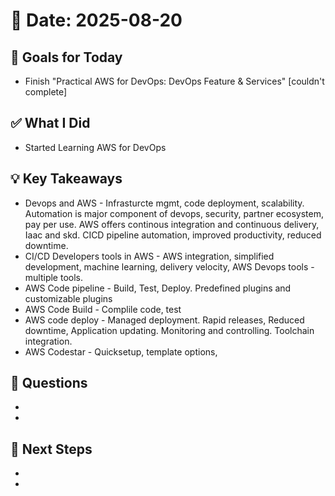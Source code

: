 # 📅 Date: 2025-08-20

## 🎯 Goals for Today

- Finish "Practical AWS for DevOps: DevOps Feature & Services" [couldn't complete]

## ✅ What I Did

- Started Learning AWS for DevOps

## 💡 Key Takeaways

- Devops and AWS - Infrasturcte mgmt, code deployment, scalability. Automation is major component of devops, security, partner ecosystem, pay per use. AWS offers continous integration and continuous delivery, Iaac and skd. CICD pipeline automation, improved productivity, reduced downtime.
- CI/CD Developers tools in AWS - AWS integration, simplified development, machine learning, delivery velocity, AWS Devops tools - multiple tools.
- AWS Code pipeline - Build, Test, Deploy. Predefined plugins and customizable plugins
- AWS Code Build - Complile code, test
- AWS code deploy - Managed deployment. Rapid releases, Reduced downtime, Application updating. Monitoring and controlling. Toolchain integration.
- AWS Codestar - Quicksetup, template options,

## 🧠 Questions

-
-

## 📌 Next Steps

-
-

